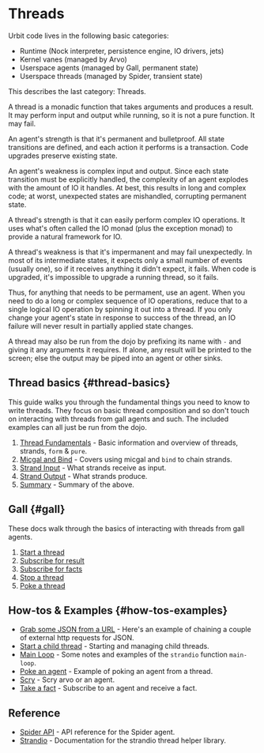 # Threads

Urbit code lives in the following basic categories:

- Runtime (Nock interpreter, persistence engine, IO drivers, jets)
- Kernel vanes (managed by Arvo)
- Userspace agents (managed by Gall, permanent state)
- Userspace threads (managed by Spider, transient state)

This describes the last category: Threads.

A thread is a monadic function that takes arguments and produces a result. It may perform input and output while running, so it is not a pure function. It may fail.

An agent's strength is that it's permanent and bulletproof. All state transitions are defined, and each action it performs is a transaction. Code upgrades preserve existing state.

An agent's weakness is complex input and output. Since each state transition must be explicitly handled, the complexity of an agent explodes with the amount of IO it handles. At best, this results in long and complex code; at worst, unexpected states are mishandled, corrupting permanent state.

A thread's strength is that it can easily perform complex IO operations. It uses what's often called the IO monad (plus the exception monad) to provide a natural framework for IO.

A thread's weakness is that it's impermanent and may fail unexpectedly. In most of its intermediate states, it expects only a small number of events (usually one), so if it receives anything it didn't expect, it fails. When code is upgraded, it's impossible to upgrade a running thread, so it fails.

Thus, for anything that needs to be permament, use an agent. When you need to do a long or complex sequence of IO operations, reduce that to a single logical IO operation by spinning it out into a thread. If you only change your agent's state in response to success of the thread, an IO failure will never result in partially applied state changes.

A thread may also be run from the dojo by prefixing its name with `-` and giving it any arguments it requires. If alone, any result will be printed to the screen; else the output may be piped into an agent or other sinks.

## Thread basics {#thread-basics}

This guide walks you through the fundamental things you need to know to write threads. They focus on basic thread composition and so don't touch on interacting with threads from gall agents and such. The included examples can all just be run from the dojo.
1. [Thread Fundamentals](basics/fundamentals.md) - Basic information and overview of threads, strands, `form` & `pure`.
2. [Micgal and Bind](basics/bind.md) - Covers using micgal and `bind` to chain strands.
3. [Strand Input](basics/input.md) - What strands receive as input.
4. [Strand Output](basics/output.md) - What strands produce.
5. [Summary](basics/summary.md) - Summary of the above.

## Gall {#gall}

These docs walk through the basics of interacting with threads from gall agents.

1. [Start a thread](examples/gall/start-thread.md)
2. [Subscribe for result](examples/gall/take-result.md)
3. [Subscribe for facts](examples/gall/take-facts.md)
4. [Stop a thread](examples/gall/stop-thread.md)
5. [Poke a thread](examples/gall/poke-thread.md)

## How-tos & Examples {#how-tos-examples}

- [Grab some JSON from a URL](./examples/get-json.md) - Here's an example of chaining a couple of external http requests for JSON.
- [Start a child thread](./examples/child-thread.md) - Starting and managing child threads.
- [Main Loop](./examples/main-loop.md) - Some notes and examples of the `strandio` function `main-loop`.
- [Poke an agent](./examples/poke-agent.md) - Example of poking an agent from a thread.
- [Scry](./examples/scry.md) - Scry arvo or an agent.
- [Take a fact](./examples/take-fact.md) - Subscribe to an agent and receive a fact.

## Reference

- [Spider API](api.md) - API reference for the Spider agent.
- [Strandio](api.md) - Documentation for the strandio thread helper library.

